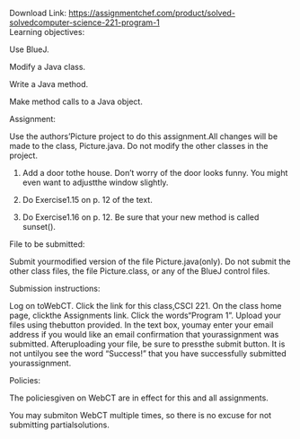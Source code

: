 Download Link: https://assignmentchef.com/product/solved-solvedcomputer-science-221-program-1
<br>
Learning objectives:

Use BlueJ.

Modify a Java class.

Write a Java method.

Make method calls to a Java object.

Assignment:

Use the authors’Picture project to do this assignment.All changes will be made to the class, Picture.java. Do not modify the other classes in the project.

1. Add a door tothe house. Don’t worry of the door looks funny. You might even want to adjustthe window slightly.

2. Do Exercise1.15 on p. 12 of the text.

3. Do Exercise1.16 on p. 12. Be sure that your new method is called sunset().

File to be submitted:

Submit yourmodified version of the file Picture.java(only). Do not submit the other class files, the file Picture.class, or any of the BlueJ control files.

Submission instructions:

Log on toWebCT. Click the link for this class,CSCI 221. On the class home page, clickthe Assignments link. Click the words“Program 1”. Upload your files using thebutton provided. In the text box, youmay enter your email address if you would like an email confirmation that yourassignment was submitted. Afteruploading your file, be sure to pressthe submit button. It is not untilyou see the word “Success!” that you have successfully submitted yourassignment.

Policies:

The policiesgiven on WebCT are in effect for this and all assignments.

You may submiton WebCT multiple times, so there is no excuse for not submitting partialsolutions.